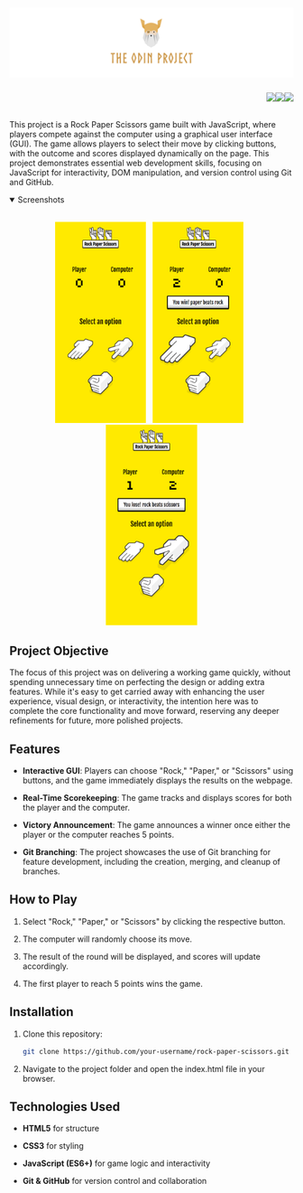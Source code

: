 # <img src="misc/odin-project.png">

<img align="right" src="https://img.shields.io/badge/JavaScript-323330?style=for-the-badge&logo=javascript&logoColor=F7DF1E"><img align="right" src="https://img.shields.io/badge/CSS3-1572B6?style=for-the-badge&logo=css3&logoColor=white"><img align="right" src="https://img.shields.io/badge/HTML5-E34F26?style=for-the-badge&logo=html5&logoColor=white">

<br>
<br>

This project is a Rock Paper Scissors game built with JavaScript, where players compete against the computer using a graphical user interface (GUI). The game allows players to select their move by clicking buttons, with the outcome and scores displayed dynamically on the page. This project demonstrates essential web development skills, focusing on JavaScript for interactivity, DOM manipulation, and version control using Git and GitHub.

<details open>
<summary>
 Screenshots
</summary> <br />
    
<p align="center">
    <img width="32%" src="misc/screenshot-1.png" alt="own-your-code"/>
&nbsp;
    <img width="32%" src="misc/screenshot-2.png" alt="customize-code"/>
&nbsp;
    <img width="32%" src="misc/screenshot-3.png" alt="customize-code"/>
</p>

</details>

## Project Objective

The focus of this project was on delivering a working game quickly, without spending unnecessary time on perfecting the design or adding extra features. While it's easy to get carried away with enhancing the user experience, visual design, or interactivity, the intention here was to complete the core functionality and move forward, reserving any deeper refinements for future, more polished projects.

## Features

- **Interactive GUI**: Players can choose "Rock," "Paper," or "Scissors" using buttons, and the game immediately displays the results on the webpage.

- **Real-Time Scorekeeping**: The game tracks and displays scores for both the player and the computer.

- **Victory Announcement**: The game announces a winner once either the player or the computer reaches 5 points.

- **Git Branching**: The project showcases the use of Git branching for feature development, including the creation, merging, and cleanup of branches.

## How to Play

1. Select "Rock," "Paper," or "Scissors" by clicking the respective button.

2. The computer will randomly choose its move.

3. The result of the round will be displayed, and scores will update accordingly.

4. The first player to reach 5 points wins the game.

## Installation

1. Clone this repository:

    ```bash
    git clone https://github.com/your-username/rock-paper-scissors.git
    ````
2. Navigate to the project folder and open the index.html file in your browser.

## Technologies Used

- **HTML5** for structure

- **CSS3** for styling

- **JavaScript (ES6+)** for game logic and interactivity

- **Git & GitHub** for version control and collaboration